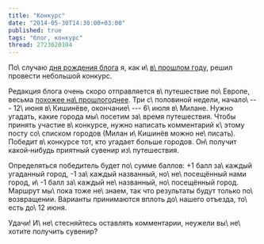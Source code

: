 ```yaml
---
title: "Конкурс"
date: "2014-05-30T14:30:00+03:00"
published: true
tags: "блог, конкурс"
thread: 2723620104
---
```


По\ случаю [дня рождения блога][two-years] я, как и\ [в\ прошлом году][one-year], решил провести небольшой конкурс.

Редакция блога очень скоро отправляется в\ путешествие по\ Европе, весьма [похожее на\ прошлогоднее][eurotrip]. Три 
с\ половиной недели, начало\ --- 12\ июня в\ Кишинёве, окончание\ --- 6\ июля в\ Милане. Нужно угадать, какие города 
мы\ посетим за\ время путешествия. Чтобы принять участие в\ конкурсе, нужно написать комментарий к\ этому посту 
со\ списком городов (Милан и\ Кишинёв можно не\ писать). Победит в\ конкурсе тот, кто угадает больше городов. 
Он\ получит какой&#8209;нибудь приятный сувенир из\ путешествия.

Определяться победитель будет по\ сумме баллов: +1 балл за\ каждый угаданный город, -1 за\ каждый названный, 
но\ не\ посещённый нами город, и\ -1 балл за\ каждый не\ названный, но\ посещённый город. Маршрут мы\ пока тоже 
не\ знаем, так что результаты будут только по\ возвращении. Варианты принимаются вплоть до\ нашего отъезда, то\ есть 
до\ 12 июня. 

Удачи! И\ не\ стесняйтесь оставлять комментарии, неужели вы\ не\ хотите получить сувенир?

[eurotrip]: /post/eurotrip-2013/
[one-year]: /post/oneyear/
[two-years]: /post/two-years/

